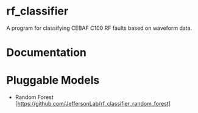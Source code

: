# rf_classifier
A program for classifying CEBAF C100 RF faults based on waveform data.

# Documentation

# Pluggable Models

 * Random Forest [https://github.com/JeffersonLab/rf_classifier_random_forest]
